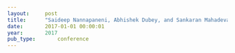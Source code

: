 ```yaml
---
layout:     post
title:      "Saideep Nannapaneni, Abhishek Dubey, and Sankaran Mahadevan. Performance evaluation of smart systems under uncertainty. In 2017 IEEE Smart World Congress. IEEE, aug 2017."
date:       2017-01-01 00:00:01
year:       2017
pub_type:       conference
---
```

